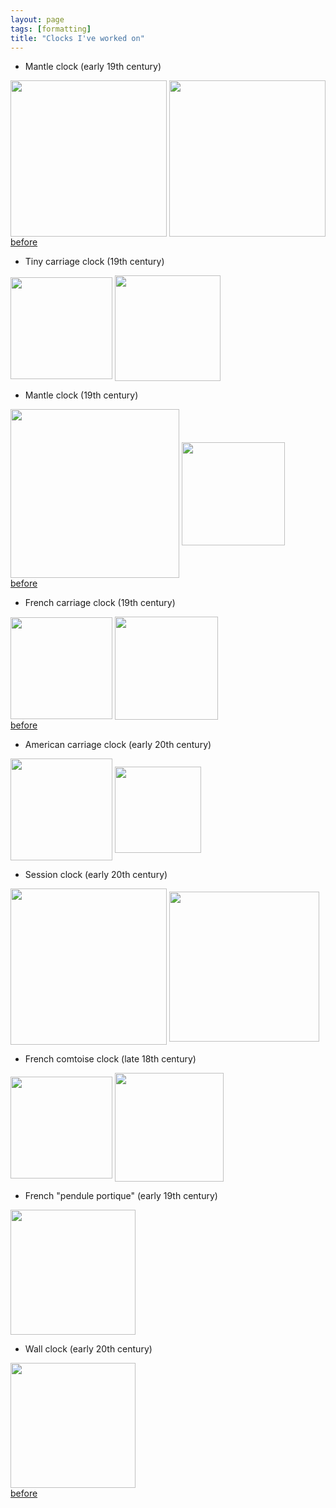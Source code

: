 ```yaml
---
layout: page
tags: [formatting]
title: "Clocks I've worked on"
---
```

* Mantle clock (early 19th century)

<a ><img src="http://gtendas.github.io/orologi/French2.jpg" align="center" width="250" ></a>   <a ><img src="http://gtendas.github.io/orologi/French2b.jpg" align="center" width="250" ></a>   
[before](http://gtendas.github.io/orologi/French2c.jpg)

* Tiny carriage clock (19th century)

<a ><img src="http://gtendas.github.io/orologi/silver_carriage.jpg" align="center" width="163" ></a>   <a ><img src="http://gtendas.github.io/orologi/silver_carriage_2.jpg" align="center" width="169" ></a>   

* Mantle clock (19th century)

<a ><img src="http://gtendas.github.io/orologi/French1.jpg" align="center" width="270" ></a>   <a ><img src="http://gtendas.github.io/orologi/French1b.jpg" align="center" width="165" ></a>   
[before](http://gtendas.github.io/orologi/French1c.jpg)


* French carriage clock (19th century)

<a ><img src="http://gtendas.github.io/orologi/carriage1.jpg" align="center" width="163" ></a>   <a ><img src="http://gtendas.github.io/orologi/carriage1b.jpg" align="center" width="165" ></a>   
[before](http://gtendas.github.io/orologi/carriageold1.jpg)

* American carriage clock (early 20th century)

 <a ><img src="http://gtendas.github.io/orologi/carriage2.jpg" align="center" width="163" ></a>   <a ><img src="http://gtendas.github.io/orologi/carriage2b.jpg" align="center" width="138" ></a>   

* Session clock (early 20th century)

<a ><img src="http://gtendas.github.io/orologi/mantle.jpg" align="center" width="250" ></a>   <a ><img src="http://gtendas.github.io/orologi/mantle1b.jpg" align="center" width="240" ></a>  

* French comtoise clock (late 18th century)

<a ><img src="http://gtendas.github.io/orologi/comtoise.jpg" align="center" width="163" ></a>   <a ><img src="http://gtendas.github.io/orologi/comtoiseb.jpg" align="center" width="174" ></a>  

* French "pendule portique" (early 19th century)

<a ><img src="http://gtendas.github.io/orologi/napoleon.jpg" align="center" width="200" ></a>  


* Wall clock (early 20th century)

<a ><img src="http://gtendas.github.io/orologi/pendolo1.jpg" align="center" width="200" ></a>   
[before](http://gtendas.github.io/orologi/pendoloold.jpg)
